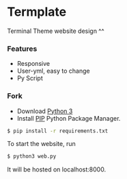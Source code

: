 # Termplate

Terminal Theme website design ^^

### Features

- Responsive
- User-yml, easy to change
- Py Script

### Fork

- Download [Python 3](https://python.org) 
- Install [PIP](https://pypi.org/project/pip/) Python Package Manager.

```bash
$ pip install -r requirements.txt
```

To start the website, run

```bash
$ python3 web.py
```

It will be hosted on localhost:8000.
